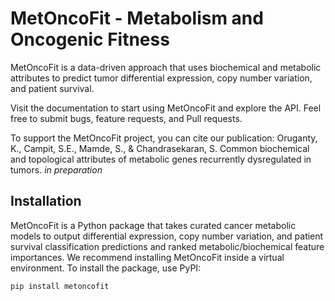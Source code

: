 # MetOncoFit - Metabolism and Oncogenic Fitness

 MetOncoFit is a data-driven approach that uses biochemical and metabolic attributes to predict tumor differential expression, copy number variation, and patient survival.

Visit the documentation to start using MetOncoFit and explore the API. Feel free to submit bugs, feature requests, and Pull requests.

To support the MetOncoFit project, you can cite our publication:
Oruganty, K., Campit, S.E., Mamde, S., & Chandrasekaran, S. Common biochemical and topological attributes of metabolic genes recurrently dysregulated in tumors. *in preparation*

## Installation

MetOncoFit is a Python package that takes curated cancer metabolic models to output differential expression, copy number variation, and patient survival classification predictions and ranked metabolic/biochemical feature importances. We recommend installing MetOncoFit inside a virtual environment. To install the package, use PyPI:

``` Python
pip install metoncofit
```
